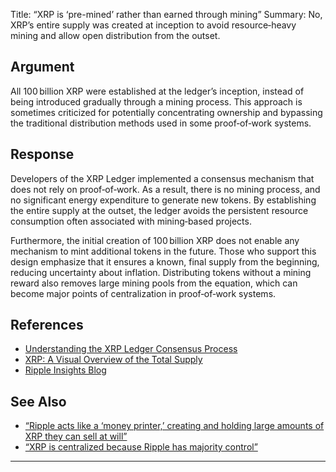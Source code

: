 Title: “XRP is ‘pre-mined’ rather than earned through mining”
Summary: No, XRP’s entire supply was created at inception to avoid resource‑heavy mining and allow open distribution from the outset.

## Argument  
All 100 billion XRP were established at the ledger’s inception, instead of being introduced gradually through a mining process. This approach is sometimes criticized for potentially concentrating ownership and bypassing the traditional distribution methods used in some proof‑of‑work systems.

## Response  
Developers of the XRP Ledger implemented a consensus mechanism that does not rely on proof‑of‑work. As a result, there is no mining process, and no significant energy expenditure to generate new tokens. By establishing the entire supply at the outset, the ledger avoids the persistent resource consumption often associated with mining‑based projects.

Furthermore, the initial creation of 100 billion XRP does not enable any mechanism to mint additional tokens in the future. Those who support this design emphasize that it ensures a known, final supply from the beginning, reducing uncertainty about inflation. Distributing tokens without a mining reward also removes large mining pools from the equation, which can become major points of centralization in proof‑of‑work systems.

## References
- [Understanding the XRP Ledger Consensus Process](https://xrpl.org/consensus.html)
- [XRP: A Visual Overview of the Total Supply](https://xrpl.org/xrp-visual-overview.html)
- [Ripple Insights Blog](https://ripple.com/insights/)

## See Also
- [“Ripple acts like a ‘money printer,’ creating and holding large amounts of XRP they can sell at will”](ripple-acts-like-a-money-printer-creating-and-holding-large-amounts-of-xrp.html)
- [“XRP is centralized because Ripple has majority control”](xrp-is-centralized-because-ripple-has-majority-control.html)

---

